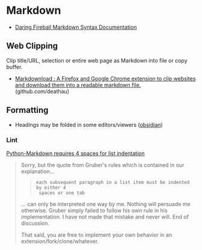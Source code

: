 # Markdown

- [Daring Fireball Markdown Syntax Documentation](https://daringfireball.net/projects/markdown/syntax)


## Web Clipping

Clip title/URL, selection or entire web page as Markdown into file or copy buffer.
- [Markdownload : A Firefox and Google Chrome extension to clip websites and download them into a readable markdown file.](https://github.com/deathau/markdownload) (github.com/deathau)

## Formatting

- Headings may be folded in some editors/viewers ([obsidian](obsidian.md))

### Lint

[Python-Markdown requires 4 spaces for list indentation](https://github.com/Python-Markdown/markdown/issues/1204)

> Sorry, but the quote from Gruber's rules which is contained in our
> explanation...
>
> >     each subsequent paragraph in a list item must be indented by either 4
> >      spaces or one tab
>
> ... can only be interpreted one way by me. Nothing will persuade me
> otherwise. Gruber simply failed to follow his own rule in his implementation.
> I have not made that mistake and never will. End of discussion.
>
> That said, you are free to implement your own behavior in an
> extension/fork/clone/whatever.


